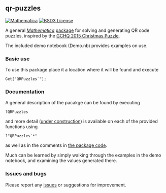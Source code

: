 ## qr-puzzles

[![Mathematica](https://img.shields.io/badge/language-Mathematica-blue.svg)](https://www.wolfram.com/mathematica/)
[![BSD3 License](http://img.shields.io/badge/license-BSD3-brightgreen.svg)](http://choosealicense.com/licenses/bsd-3-clause/)

A general [*Mathematica*](https://www.wolfram.com/mathematica/) [package](QRPuzzles.m) for solving and generating
QR code puzzles, inspired by the
[GCHQ 2015 Christmas Puzzle](http://www.theguardian.com/uk-news/2015/dec/09/can-you-solve-the-gchqs-infuriatingly-complex-christmas-puzzle).

The included demo notebook (Demo.nb) provides examples on use.

### Basic use

To use this package place it a location where it will be found and execute

    Get["QRPuzzles`"];

### Documentation

A general description of the pacakge can be found by executing

    ?QRPuzzles

and more detail ([under construction](https://github.com/orome/gchq-puzzles/issues/1))
is available on each of the provided functions using

    ?"QRPuzzles`*"

as well as in the comments in [the package code](QRPuzzles.m).

Much can be learned by simply walking through the examples in the demo notebook, and examining the values generated there.

### Issues and bugs

Please report any [issues] or suggestions for improvement.

[issues]: https://github.com/orome/qr-puzzles/issues
